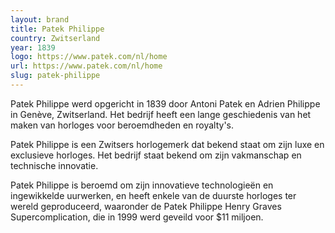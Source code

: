 ```yaml
---
layout: brand
title: Patek Philippe
country: Zwitserland
year: 1839
logo: https://www.patek.com/nl/home
url: https://www.patek.com/nl/home
slug: patek-philippe
---
```

Patek Philippe werd opgericht in 1839 door Antoni Patek en Adrien Philippe in Genève, Zwitserland. Het bedrijf heeft een lange geschiedenis van het maken van horloges voor beroemdheden en royalty's.

Patek Philippe is een Zwitsers horlogemerk dat bekend staat om zijn luxe en exclusieve horloges. Het bedrijf staat bekend om zijn vakmanschap en technische innovatie.

Patek Philippe is beroemd om zijn innovatieve technologieën en ingewikkelde uurwerken, en heeft enkele van de duurste horloges ter wereld geproduceerd, waaronder de Patek Philippe Henry Graves Supercomplication, die in 1999 werd geveild voor $11 miljoen.

